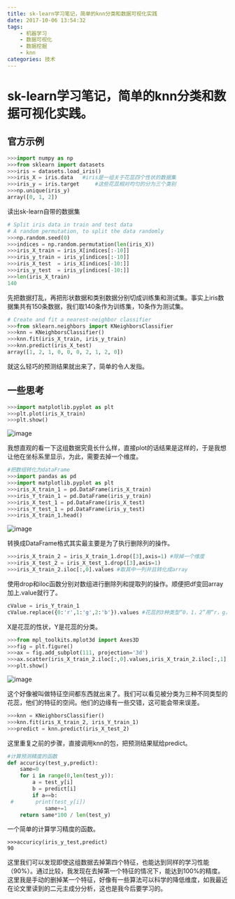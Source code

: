 ```yaml
---
title: sk-learn学习笔记，简单的knn分类和数据可视化实践
date: 2017-10-06 13:54:32
tags: 
	- 机器学习
	- 数据可视化
	- 数据挖掘
	- knn
categories: 技术
---
```

# sk-learn学习笔记，简单的knn分类和数据可视化实践。


## 官方示例
 ``` Python
>>>import numpy as np
>>>from sklearn import datasets
>>>iris = datasets.load_iris()
>>>iris_X = iris.data   #iris是一组关于花蕊四个性状的数据集
>>>iris_y = iris.target     #这些花蕊相对均匀的分为三个类别
>>>np.unique(iris_y)
array([0, 1, 2])
```
读出sk-learn自带的数据集

``` Python
# Split iris data in train and test data
# A random permutation, to split the data randomly
>>>np.random.seed(0)
>>>indices = np.random.permutation(len(iris_X))
>>>iris_X_train = iris_X[indices[:-10]]
>>>iris_y_train = iris_y[indices[:-10]]
>>>iris_X_test  = iris_X[indices[-10:]]
>>>iris_y_test  = iris_y[indices[-10:]]
>>>len(iris_X_train)
140
```
先把数据打乱，再把形状数据和类别数据分别切成训练集和测试集。事实上iris数据集共有150条数据，我们取140条作为训练集，10条作为测试集。

``` Python
# Create and fit a nearest-neighbor classifier
>>>from sklearn.neighbors import KNeighborsClassifier
>>>knn = KNeighborsClassifier()
>>>knn.fit(iris_X_train, iris_y_train) 
>>>knn.predict(iris_X_test)
array([1, 2, 1, 0, 0, 0, 2, 1, 2, 0])
```
就这么轻巧的预测结果就出来了，简单的令人发指。
<!-- more -->

## 一些思考
``` Python
>>>import matplotlib.pyplot as plt  
>>>plt.plot(iris_X_train)
>>>plt.show()
```
![image](http://oonaavjvi.bkt.clouddn.com/sk001.jpg)

我想直观的看一下这组数据究竟长什么样，直接plot的话结果是这样的，于是我想让他在坐标系里显示，为此，需要去掉一个维度。


``` Python
#把数组转化为dataFrame
>>>import pandas as pd
>>>import matplotlib.pyplot as plt
>>>iris_X_train_1 = pd.DataFrame(iris_X_train)
>>>iris_Y_train_1 = pd.DataFrame(iris_y_train)
>>>iris_X_test_1 = pd.DataFrame(iris_X_test)
>>>iris_Y_test_1 = pd.DataFrame(iris_y_test)
>>>iris_X_train_1.head()

```
![image](http://oonaavjvi.bkt.clouddn.com/WX20171016-044038@2x.png)

转换成DataFrame格式其实最主要是为了执行删除列的操作。


``` Python
>>>iris_X_train_2 = iris_X_train_1.drop([3],axis=1) #除掉一个维度
>>>iris_X_test_2 = iris_X_test_1.drop([3],axis=1)
>>>iris_X_train_2.iloc[:,0].values #取其中一列并且转化成array
```
使用drop和iloc函数分别对数组进行删除列和提取列的操作。顺便把df变回array加上.value就行了。


``` Python
cValue = iris_Y_train_1
cValue.replace({0:'r',1:'g',2:'b'}).values #花蕊的3种类型“0，1，2”用“r，g，b”表示，便于上色
```
X是花蕊的性状，Y是花蕊的分类。


``` Python
>>>from mpl_toolkits.mplot3d import Axes3D  
>>>fig = plt.figure()
>>>ax = fig.add_subplot(111, projection='3d') 
>>>ax.scatter(iris_X_train_2.iloc[:,0].values,iris_X_train_2.iloc[:,1].values,iris_X_train_2.iloc[:,2].values,c=cValue.values)  
>>>plt.show() 
```
![image](http://oonaavjvi.bkt.clouddn.com/sk002.jpg)

这个好像被叫做特征空间都东西就出来了。我们可以看见被分类为三种不同类型的花蕊，他们的特征的空间。他们的边缘有一些交错，这可能会带来误差。


``` Python
>>>knn = KNeighborsClassifier()
>>>knn.fit(iris_X_train_2, iris_Y_train_1) 
>>>predict = knn.predict(iris_X_test_2)
```
这里重复之前的步骤，直接调用knn的包，把预测结果赋给predict。

``` Python
#计算预测精度的函数
def accuricy(test_y,predict):
    same=0
    for i in range(0,len(test_y)):
        a = test_y[i]
        b = predict[i]
        if a==b:
 #       print(test_y[i])
            same+=1
    return same*100 / len(test_y)
```
一个简单的计算学习精度的函数。

```
>>>accuricy(iris_y_test,predict)
90
```
这里我们可以发现即使这组数据去掉第四个特征，也能达到同样的学习性能（90%）。通过比较，我发现在去掉第一个特征的情况下，能达到100%的精度。
这里我是手动的删掉某一个特征，好像有一些算法可以科学的降低维度，如我最近在论文里读到的二元主成分分析，这也是我今后要学习的。








